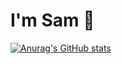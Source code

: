 # I'm Sam 👋

[![Anurag's GitHub stats](https://github-readme-stats.vercel.app/api?username=streetdevelopment)](https://github.com/streetdevelopment/github-readme-stats)
